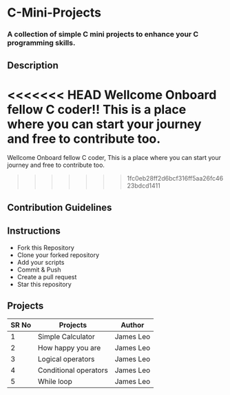 # C-Mini-Projects
### A collection of simple C mini projects to enhance your C programming skills.


## Description

<<<<<<< HEAD
Wellcome Onboard fellow C coder!! This is a place where you can start your journey and free to contribute too.
=======
Wellcome Onboard fellow C coder, This is a place where you can start your journey and free to contribute too.
>>>>>>> 1fc0eb28ff2d6bcf316ff5aa26fc4623bdcd1411

## Contribution Guidelines

## Instructions
* Fork this Repository
* Clone your forked repository
* Add your scripts
* Commit & Push
* Create a pull request
* Star this repository

## Projects


|SR No |Projects  | Author|
--- | --- | ---|
|1|Simple Calculator|James Leo|
|2|How happy you are|James Leo|
|3|Logical operators|James Leo|
|4|Conditional operators|James Leo|
|5|While loop|James Leo|
